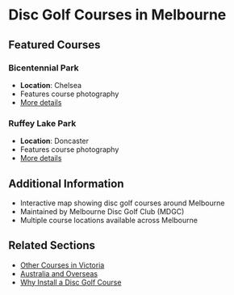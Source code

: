 # Disc Golf Courses in Melbourne

## Featured Courses

### Bicentennial Park
- **Location**: Chelsea
- Features course photography
- [More details](../bicentennial-park/index.md)

### Ruffey Lake Park  
- **Location**: Doncaster
- Features course photography
- [More details](../ruffey-lake-park-disc-golf-course/index.md)

## Additional Information
- Interactive map showing disc golf courses around Melbourne
- Maintained by Melbourne Disc Golf Club (MDGC)
- Multiple course locations available across Melbourne

## Related Sections
- [Other Courses in Victoria](../other-courses-in-victoria/index.md)
- [Australia and Overseas](../australia-international/index.md)
- [Why Install a Disc Golf Course](../why-install-a-disc-golf-course.md)